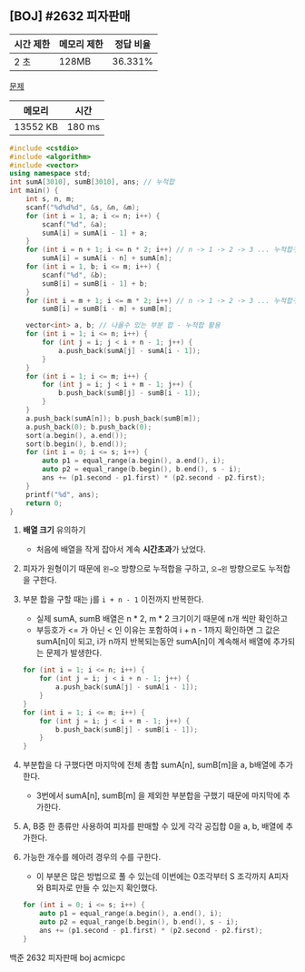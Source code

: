 ## [BOJ] #2632 피자판매

| 시간 제한 | 메모리 제한 | 정답 비율 |
| --------- | ----------- | --------- |
| 2 초      | 128MB       | 36.331%   |

[문제](https://www.acmicpc.net/problem/2632)



| 메모리   | 시간   |
| -------- | ------ |
| 13552 KB | 180 ms |

```c++
#include <cstdio>
#include <algorithm>
#include <vector>
using namespace std;
int sumA[3010], sumB[3010], ans; // 누적합
int main() {
	int s, n, m;
	scanf("%d%d%d", &s, &n, &m);
	for (int i = 1, a; i <= n; i++) {
		scanf("%d", &a);
		sumA[i] = sumA[i - 1] + a;
	}
	for (int i = n + 1; i <= n * 2; i++) // n -> 1 -> 2 -> 3 ... 누적합구해줌
		sumA[i] = sumA[i - n] + sumA[n];
	for (int i = 1, b; i <= m; i++) {
		scanf("%d", &b);
		sumB[i] = sumB[i - 1] + b;
	}
	for (int i = m + 1; i <= m * 2; i++) // n -> 1 -> 2 -> 3 ... 누적합구해줌
		sumB[i] = sumB[i - m] + sumB[m];

	vector<int> a, b; // 나올수 있는 부분 합 - 누적합 활용
	for (int i = 1; i <= n; i++) {
		for (int j = i; j < i + n - 1; j++) {
			a.push_back(sumA[j] - sumA[i - 1]);
		}
	}
	for (int i = 1; i <= m; i++) {
		for (int j = i; j < i + m - 1; j++) {
			b.push_back(sumB[j] - sumB[i - 1]);
		}
	}
	a.push_back(sumA[n]); b.push_back(sumB[m]);
	a.push_back(0); b.push_back(0);
	sort(a.begin(), a.end());
	sort(b.begin(), b.end());
	for (int i = 0; i <= s; i++) {
		auto p1 = equal_range(a.begin(), a.end(), i);
		auto p2 = equal_range(b.begin(), b.end(), s - i);
		ans += (p1.second - p1.first) * (p2.second - p2.first);
	}
	printf("%d", ans);
	return 0;
}
```

1. **배열 크기** 유의하기

   - 처음에 배열을 작게 잡아서 계속 **시간초과**가 났었다.

2. 피자가 원형이기 때문에 `왼→오` 방향으로 누적합을 구하고, `오→왼` 방향으로도 누적합을 구한다.

3. 부분 합을 구할 때는 j를 `i + n - 1` 이전까지 반복한다.

   - 실제 sumA, sumB 배열은 n * 2, m * 2 크기이기 때문에 n개 씩만 확인하고
   - 부등호가 <= 가 아닌 < 인 이유는 포함하여 i + n - 1까지 확인하면 그 값은 sumA[n]이 되고, i가 n까지 반복되는동안 sumA[n]이 계속해서 배열에 추가되는 문제가 발생한다.

   ```c++
   for (int i = 1; i <= n; i++) {
       for (int j = i; j < i + n - 1; j++) {
           a.push_back(sumA[j] - sumA[i - 1]);
       }
   }
   for (int i = 1; i <= m; i++) {
       for (int j = i; j < i + m - 1; j++) {
           b.push_back(sumB[j] - sumB[i - 1]);
       }
   }
   ```

4. 부분합을 다 구했다면 마지막에 전체 총합 sumA[n], sumB[m]을 a, b배열에 추가한다.

   - 3번에서 sumA[n], sumB[m] 을 제외한 부분합을 구했기 때문에 마지막에 추가한다.

5. A, B중 한 종류만 사용하여 피자를 판매할 수 있게 각각 공집합 0을 a, b, 배열에 추가한다.

6. 가능한 개수를 헤아려 경우의 수를 구한다.

   - 이 부분은 많은 방법으로 풀 수 있는데 이번에는 0조각부터 S 조각까지 A피자와 B피자로 만들 수 있는지 확인했다.

   ```c++
   for (int i = 0; i <= s; i++) {
       auto p1 = equal_range(a.begin(), a.end(), i);
       auto p2 = equal_range(b.begin(), b.end(), s - i);
       ans += (p1.second - p1.first) * (p2.second - p2.first);
   }
   ```





백준 2632 피자판매 boj acmicpc

